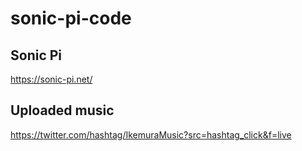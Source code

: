 # sonic-pi-code

## Sonic Pi
https://sonic-pi.net/

## Uploaded music
https://twitter.com/hashtag/IkemuraMusic?src=hashtag_click&f=live
